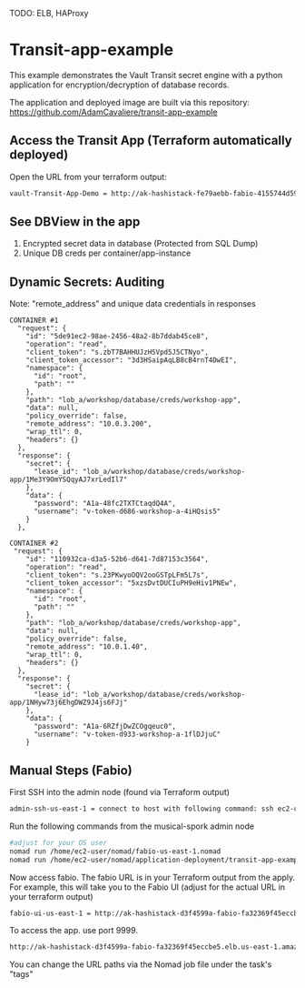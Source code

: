 TODO: ELB, HAProxy

# Transit-app-example
This example demonstrates the Vault Transit secret engine with a python application for encryption/decryption of database records.

The application and deployed image are built via this repository: https://github.com/AdamCavaliere/transit-app-example

## Access the Transit App (Terraform automatically deployed)
Open the URL from your terraform output:
```bash
vault-Transit-App-Demo = http://ak-hashistack-fe79aebb-fabio-4155744d59671ccd.elb.us-east-1.amazonaws.com:9999
```

## See DBView in the app
1. Encrypted secret data in database (Protected from SQL Dump)
2. Unique DB creds per container/app-instance

## Dynamic Secrets: Auditing 
Note: "remote_address" and unique data credentials in responses
```
CONTAINER #1
  "request": {
    "id": "5de91ec2-98ae-2456-48a2-8b7ddab45ce8",
    "operation": "read",
    "client_token": "s.zbT7BAHHUJzHSVpd5J5CTNyo",
    "client_token_accessor": "3d3HSaipAqLB8cB4rnT4DwEI",
    "namespace": {
      "id": "root",
      "path": ""
    },
    "path": "lob_a/workshop/database/creds/workshop-app",
    "data": null,
    "policy_override": false,
    "remote_address": "10.0.3.200",
    "wrap_ttl": 0,
    "headers": {}
  },
  "response": {
    "secret": {
      "lease_id": "lob_a/workshop/database/creds/workshop-app/1Me3Y9OmYSQqyAJ7xrLedIl7"
    },
    "data": {
      "password": "A1a-48fc2TXTCtaqdQ4A",
      "username": "v-token-d686-workshop-a-4iHQsis5"
    }
  },

CONTAINER #2
 "request": {
    "id": "110932ca-d3a5-52b6-d641-7d87153c3564",
    "operation": "read",
    "client_token": "s.23PKwyoOQV2ooGSTpLFm5L7s",
    "client_token_accessor": "5xzsDvtDUCIuPH9eHiv1PNEw",
    "namespace": {
      "id": "root",
      "path": ""
    },
    "path": "lob_a/workshop/database/creds/workshop-app",
    "data": null,
    "policy_override": false,
    "remote_address": "10.0.1.40",
    "wrap_ttl": 0,
    "headers": {}
  },
  "response": {
    "secret": {
      "lease_id": "lob_a/workshop/database/creds/workshop-app/1NHyw73j6EhgDWZ9J4js6FJj"
    },
    "data": {
      "password": "A1a-6RZfjDwZCOgqeuc0",
      "username": "v-token-d933-workshop-a-1flDJjuC"
    }
```









## Manual Steps (Fabio)

First SSH into the admin node (found via Terraform output)
```bash
admin-ssh-us-east-1 = connect to host with following command: ssh ec2-user@3.93.54.250 -i private_key.pem
```

Run the following commands from the musical-spork admin node

```bash
#adjust for your OS user 
nomad run /home/ec2-user/nomad/fabio-us-east-1.nomad
nomad run /home/ec2-user/nomad/application-deployment/transit-app-example/transit-app-example.nomad
```

Now access fabio. The fabio URL is in your Terraform output from the apply.
For example, this will take you to the Fabio UI (adjust for the actual URL in your terraform output)
```bash
fabio-ui-us-east-1 = http://ak-hashistack-d3f4599a-fabio-fa32369f45eccbe5.elb.us-east-1.amazonaws.com:9998
```

To access the app. use port 9999.
```bash
http://ak-hashistack-d3f4599a-fabio-fa32369f45eccbe5.elb.us-east-1.amazonaws.com:9999/"
```

You can change the URL paths via the Nomad job file under the task's "tags"